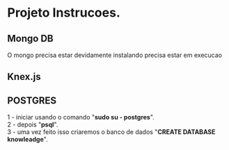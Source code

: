 <h1> Projeto Instrucoes.</h1>
<h2>Mongo DB</h2>
O mongo precisa estar devidamente instalando precisa estar em execucao
<h2>Knex.js</h2>

<h2>POSTGRES</h2>
1 - iniciar usando o comando "<b>sudo su - postgres</b>".<br> 
2 - depois "<b>psql</b>". <br>
3 - uma vez feito isso criaremos o banco de dados "<b>CREATE DATABASE knowleadge</b>".<br>



